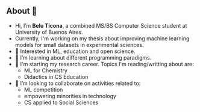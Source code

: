 ## About 👋 

- Hi, I’m **Belu Ticona**, a combined MS/BS Computer Science student at University of Buenos Aires.
- Currently, I'm working on my thesis about improving machine learning models for small datasets in experimental sciences.
- 👀 Interested in ML, education and open science.
- 🌱 I’m learning about different programming paradigms.
- 🔬 I'm starting my research career. Topics I'm reading/writting about are:
    - ML for Chemistry
    - Didactics in CS Education
- 💞️ I’m looking to collaborate on activities related to:
  - ML competition
  - empowering minorities in technology
  - CS applied to Social Sciences

<!---
pacasi/pacasi is a ✨ special ✨ repository because its `README.md` (this file) appears on your GitHub profile.
You can click the Preview link to take a look at your changes.
--->

